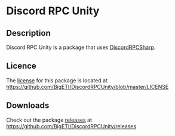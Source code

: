 # Discord RPC Unity

## Description
Discord RPC Unity is a package that uses [DiscordRPCSharp](https://github.com/BigETI/DiscordRPCSharp).

## Licence
The [license](https://github.com/BigETI/DiscordRPCUnity/blob/master/LICENSE) for this package is located at https://github.com/BigETI/DiscordRPCUnity/blob/master/LICENSE

## Downloads
Check out the package [releases](https://github.com/BigETI/DiscordRPCUnity/releases) at https://github.com/BigETI/DiscordRPCUnity/releases
